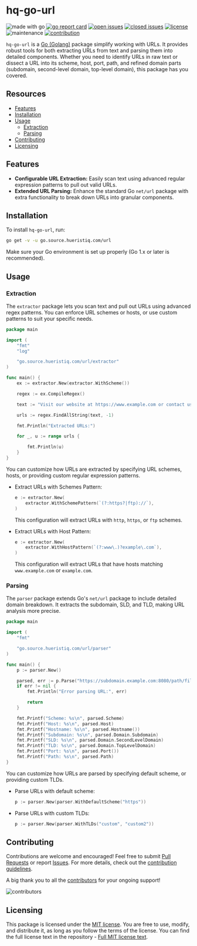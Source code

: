 # hq-go-url

![made with go](https://img.shields.io/badge/made%20with-Go-1E90FF.svg) [![go report card](https://goreportcard.com/badge/github.com/hueristiq/hq-go-url)](https://goreportcard.com/report/github.com/hueristiq/hq-go-url) [![open issues](https://img.shields.io/github/issues-raw/hueristiq/hq-go-url.svg?style=flat&color=1E90FF)](https://github.com/hueristiq/hq-go-url/issues?q=is:issue+is:open) [![closed issues](https://img.shields.io/github/issues-closed-raw/hueristiq/hq-go-url.svg?style=flat&color=1E90FF)](https://github.com/hueristiq/hq-go-url/issues?q=is:issue+is:closed) [![license](https://img.shields.io/badge/license-MIT-gray.svg?color=1E90FF)](https://github.com/hueristiq/hq-go-url/blob/master/LICENSE) ![maintenance](https://img.shields.io/badge/maintained%3F-yes-1E90FF.svg) [![contribution](https://img.shields.io/badge/contributions-welcome-1E90FF.svg)](https://github.com/hueristiq/hq-go-url/blob/master/CONTRIBUTING.md)

`hq-go-url` is a [Go (Golang)](http://golang.org/) package simplify working with URLs. It provides robust tools for both extracting URLs from text and parsing them into detailed components. Whether you need to identify URLs in raw text or dissect a URL into its scheme, host, port, path, and refined domain parts (subdomain, second-level domain, top-level domain), this package has you covered.

## Resources

- [Features](#features)
- [Installation](#installation)
- [Usage](#usage)
	- [Extraction](#extraction)
	- [Parsing](#parsing)
- [Contributing](#contributing)
- [Licensing](#licensing)

## Features

- **Configurable URL Extraction:** Easily scan text using advanced regular expression patterns to pull out valid URLs.
- **Extended URL Parsing:** Enhance the standard Go `net/url` package with extra functionality to break down URLs into granular components.

## Installation

To install `hq-go-url`, run:

```bash
go get -v -u go.source.hueristiq.com/url
```

Make sure your Go environment is set up properly (Go 1.x or later is recommended).

## Usage

### Extraction

The `extractor` package lets you scan text and pull out URLs using advanced regex patterns. You can enforce URL schemes or hosts, or use custom patterns to suit your specific needs.

```go
package main

import (
    "fmt"
    "log"

    "go.source.hueristiq.com/url/extractor"
)

func main() {
    ex := extractor.New(extractor.WithScheme())

    regex := ex.CompileRegex()

    text := "Visit our website at https://www.example.com or contact us at info@example.com."

    urls := regex.FindAllString(text, -1)

    fmt.Println("Extracted URLs:")

    for _, u := range urls {

        fmt.Println(u)
    }
}
```

You can customize how URLs are extracted by specifying URL schemes, hosts, or providing custom regular expression patterns.

- Extract URLs with Schemes Pattern:

	```go
	e := extractor.New(
		extractor.WithSchemePattern(`(?:https?|ftp)://`),
	)
	```

	This configuration will extract URLs with `http`, `https`, or `ftp` schemes.

- Extract URLs with Host Pattern:

	```go
	e := extractor.New(
		extractor.WithHostPattern(`(?:www\.)?example\.com`),
	)

	```

	This configuration will extract URLs that have hosts matching `www.example.com` or `example.com`.

### Parsing

The `parser` package extends Go's `net/url` package to include detailed domain breakdown. It extracts the subdomain, SLD, and TLD, making URL analysis more precise.

```go
package main

import (
	"fmt"

	"go.source.hueristiq.com/url/parser"
)

func main() {
	p := parser.New()

	parsed, err := p.Parse("https://subdomain.example.com:8080/path/file.txt")
	if err != nil {
		fmt.Println("Error parsing URL:", err)

		return
	}

	fmt.Printf("Scheme: %s\n", parsed.Scheme)
	fmt.Printf("Host: %s\n", parsed.Host)
	fmt.Printf("Hostname: %s\n", parsed.Hostname())
	fmt.Printf("Subdomain: %s\n", parsed.Domain.Subdomain)
	fmt.Printf("SLD: %s\n", parsed.Domain.SecondLevelDomain)
	fmt.Printf("TLD: %s\n", parsed.Domain.TopLevelDomain)
	fmt.Printf("Port: %s\n", parsed.Port())
	fmt.Printf("Path: %s\n", parsed.Path)
}
```

You can customize how URLs are parsed by specifying default scheme, or providing custom TLDs.

- Parse URLs with default scheme:

	```go
	p := parser.New(parser.WithDefaultScheme("https"))
	```

- Parse URLs with custom TLDs:

	```go
	p := parser.New(parser.WithTLDs("custom", "custom2"))
	```

## Contributing

Contributions are welcome and encouraged! Feel free to submit [Pull Requests](https://github.com/hueristiq/hq-go-url/pulls) or report [Issues](https://github.com/hueristiq/hq-go-url/issues). For more details, check out the [contribution guidelines](https://github.com/hueristiq/hq-go-url/blob/master/CONTRIBUTING.md).

A big thank you to all the [contributors](https://github.com/hueristiq/hq-go-url/graphs/contributors) for your ongoing support!

![contributors](https://contrib.rocks/image?repo=hueristiq/hq-go-url&max=500)

## Licensing

This package is licensed under the [MIT license](https://opensource.org/license/mit). You are free to use, modify, and distribute it, as long as you follow the terms of the license. You can find the full license text in the repository - [Full MIT license text](https://github.com/hueristiq/hq-go-url/blob/master/LICENSE).